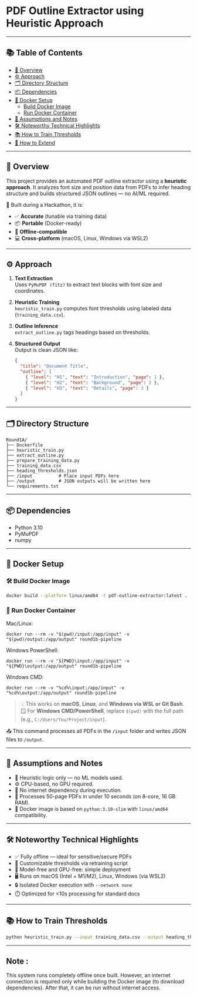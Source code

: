 # PDF Outline Extractor using Heuristic Approach
---

## 📚 Table of Contents

- [🧠 Overview](#-overview)
- [⚙️ Approach](#️-approach)
- [🗂 Directory Structure](#-directory-structure)
- [📦 Dependencies](#-dependencies)
- [🐳 Docker Setup](#-docker-setup)
  - [Build Docker Image](#️-build-docker-image)
  - [Run Docker Container](#-run-docker-container)
- [📌 Assumptions and Notes](#-assumptions-and-notes)
- [🛠️ Noteworthy Technical Highlights](#️-noteworthy-technical-highlights)
- [📚 How to Train Thresholds](#-how-to-train-thresholds)
- [🔄 How to Extend](#-how-to-extend)

---

## 🧠 Overview

This project provides an automated PDF outline extractor using a **heuristic approach**. It analyzes font size and position data from PDFs to infer heading structure and builds structured JSON outlines — no AI/ML required.

🧪 Built during a Hackathon, it is:
- ✅ **Accurate** (tunable via training data)
- 📦 **Portable** (Docker-ready)
- 🔌 **Offline-compatible**
- 💻 **Cross-platform** (macOS, Linux, Windows via WSL2)

---

## ⚙️ Approach

1. **Text Extraction**  
   Uses `PyMuPDF (fitz)` to extract text blocks with font size and coordinates.

2. **Heuristic Training**  
   `heuristic_train.py` computes font thresholds using labeled data (`training_data.csv`).

3. **Outline Inference**  
   `extract_outline.py` tags headings based on thresholds.

4. **Structured Output**  
   Output is clean JSON like:

   ```json
   {
     "title": "Document Title",
     "outline": [
       { "level": "H1", "text": "Introduction", "page": 1 },
       { "level": "H2", "text": "Background", "page": 2 },
       { "level": "H3", "text": "Details", "page": 3 }
     ]
   }
   ```

---

## 🗂 Directory Structure

```
Round1A/
├── Dockerfile
├── heuristic_train.py
├── extract_outline.py
├── prepare_training_data.py
├── training_data.csv
├── heading_thresholds.json
├── /input          # Place input PDFs here
├── /output         # JSON outputs will be written here
└── requirements.txt
```

---

## 📦 Dependencies

- Python 3.10
- PyMuPDF
- numpy

---

## 🐳 Docker Setup

### 🛠️ Build Docker Image

```bash
docker build --platform linux/amd64 -t pdf-outline-extractor:latest .
```

### 🚀 Run Docker Container

Mac/Linux:
```
docker run --rm -v "$(pwd)/input:/app/input" -v "$(pwd)/output:/app/output" round1b-pipeline
```
Windows PowerShell:
```
docker run --rm -v "${PWD}\input:/app/input" -v "${PWD}\output:/app/output" round1b-pipeline
```
Windows CMD:
```
docker run --rm -v "%cd%\input:/app/input" -v "%cd%\output:/app/output" round1b-pipeline
```

> 💡 This works on **macOS**, **Linux**, and **Windows via WSL or Git Bash**.  
> 🪟 For **Windows CMD/PowerShell**, replace `$(pwd)` with the full path (e.g., `C:/Users/You/Project/input`).

📤 This command processes all PDFs in the `/input` folder and writes JSON files to `/output`.

---

## 📌 Assumptions and Notes

- 🧠 Heuristic logic only — no ML models used.
- ⚙️ CPU-based, no GPU required.
- 🚫 No internet dependency during execution.
- 🚀 Processes 50-page PDFs in under 10 seconds (on 8-core, 16 GB RAM).
- 🐋 Docker image is based on `python:3.10-slim` with `linux/amd64` compatibility.

---

## 🛠️ Noteworthy Technical Highlights

- ✅ Fully offline — ideal for sensitive/secure PDFs  
- 🔧 Customizable thresholds via retraining script  
- 🧘 Model-free and GPU-free: simple deployment  
- 🖥️ Runs on macOS (Intel + M1/M2), Linux, Windows (via WSL2)  
- 🔒 Isolated Docker execution with `--network none`  
- ⏱️ Optimized for <10s processing for standard docs

---

## 📚 How to Train Thresholds

```bash
python heuristic_train.py --input training_data.csv --output heading_thresholds.json
```

---
## Note :
This system runs completely offline once built. However, an internet connection is required only while building the Docker image (to download dependencies). After that, it can be run without internet access.
